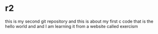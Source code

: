 # r2 
this is my second git repository and this is about my first c code that is the hello world and and I am learning it from a website called exercism